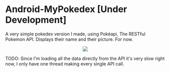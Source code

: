 # Android-MyPokedex [Under Development]
A very simple pokedex version I made, using Pokéapi, The RESTful Pokemon API.
Displays their name and their picture. For now. 


<p align="center">
<img src="http://i.imgur.com/HbGXhyR.png">
</p>

TODO:
Since I'm loading all the data directly from the API it's very slow right now, I only have one thread making every single API call.
